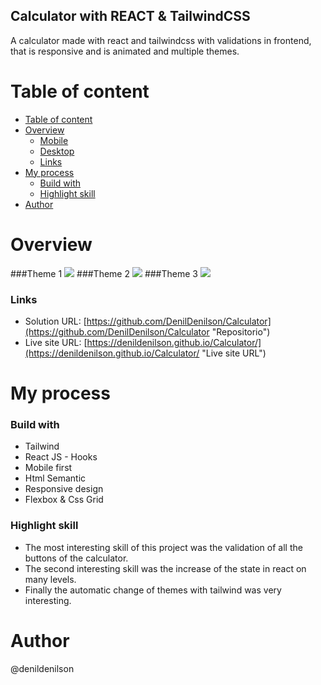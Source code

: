 ## Calculator with REACT & TailwindCSS
A calculator made with react and tailwindcss with validations in frontend, that is responsive and is animated and multiple themes.

# Table of content
- [Table of content](#table-of-content)
- [Overview](#overview)
    - [Mobile](#mobile)
    - [Desktop](#desktop)
    - [Links](#links)
- [My process](#my-process)
    - [Build with](#build-with)
    - [Highlight skill](#highlight-skill)
- [Author](#author)

# Overview
###Theme 1
![](https://i.imgur.com/UYFlg3I.png)
###Theme 2
![](https://i.imgur.com/WamUSbV.png)
###Theme 3
![](https://i.imgur.com/7KwZV1Q.png)
### Links
- Solution URL: [https://github.com/DenilDenilson/Calculator](https://github.com/DenilDenilson/Calculator "Repositorio")
- Live site URL: [https://denildenilson.github.io/Calculator/](https://denildenilson.github.io/Calculator/ "Live site URL")


# My process
### Build with
- Tailwind
- React JS - Hooks
- Mobile first
- Html Semantic
- Responsive design
- Flexbox & Css Grid

### Highlight skill
- The most interesting skill of this project was the validation of all the buttons of the calculator.
- The second interesting skill was the increase of the state in react on many levels.
- Finally the automatic change of themes with tailwind was very interesting.
# Author

@denildenilson
